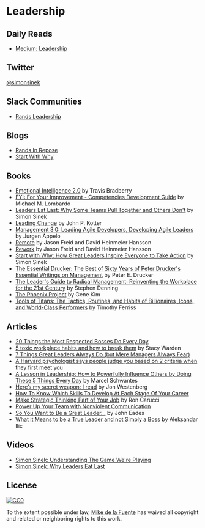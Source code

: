 # Leadership
## Daily Reads
- [Medium: Leadership](https://medium.com/tag/leadership/latest)

## Twitter
[@simonsinek](https://twitter.com/simonsinek)

## Slack Communities
- [Rands Leadership](http://randsinrepose.com/welcome-to-rands-leadership-slack/)

## Blogs
- [Rands In Repose](http://randsinrepose.com/blog/)
- [Start With Why](http://blog.startwithwhy.com/)

## Books
- [Emotional Intelligence 2.0](https://www.amazon.com/Emotional-Intelligence-2-0-Travis-Bradberry/dp/0974320625/) by Travis Bradberry
- [FYI: For Your Improvement - Competencies Development Guide](https://www.amazon.com/FYI-Improvement-Competencies-Development-Guide/dp/1933578904/) by  Michael M. Lombardo
- [Leaders Eat Last: Why Some Teams Pull Together and Others Don't](https://www.amazon.com/Leaders-Eat-Last-Together-Others/dp/1591845327/) by Simon Sinek
- [Leading Change](https://www.amazon.com/Leading-Change-New-Preface-Author/dp/1422186431/) by John P. Kotter
- [Management 3.0: Leading Agile Developers, Developing Agile Leaders](https://www.amazon.com/Management-3-0-Developers-Developing-Addison-Wesley/dp/0321712471/) by Jurgen Appelo
- [Remote](https://www.amazon.com/Remote-Jason-Fried-Heinemeier-Hansson/dp/0091954673/) by Jason Freid and David Heinmeier Hansson
- [Rework](https://www.amazon.com/Rework-Jason-Fried/dp/0307463745/) by Jason Freid and David Heinmeier Hansson
- [Start with Why: How Great Leaders Inspire Everyone to Take Action](https://www.amazon.com/Start-Why-Leaders-Inspire-Everyone/dp/1591846447/) by Simon Sinek
- [The Essential Drucker: The Best of Sixty Years of Peter Drucker's Essential Writings on Management](https://www.amazon.com/Essential-Drucker-Druckers-Management-Essentials/dp/0061345016/) by Peter E. Drucker
- [The Leader's Guide to Radical Management: Reinventing the Workplace for the 21st Century](https://www.amazon.com/Leaders-Guide-Radical-Management-Reinventing/dp/0470548681/) by Stephen Denning
- [The Phoenix Project](https://www.amazon.com/Phoenix-Project-DevOps-Helping-Business/dp/0988262509/) by Gene Kim
- [Tools of Titans: The Tactics, Routines, and Habits of Billionaires, Icons, and World-Class Performers](https://www.amazon.com/Tools-Titans-Billionaires-World-Class-Performers/dp/1328683788/) by Timothy Ferriss

## Articles
- [20 Things the Most Respected Bosses Do Every Day](http://www.inc.com/bill-murphy-jr/want-to-be-a-highly-respected-boss-20-things-to-do-every-day.html) 
- [5 toxic workplace habits and how to break them](https://www.pluralsight.com/blog/career/break-these-bad-work-habits) by Stacy Warden
- [7 Things Great Leaders Always Do (but Mere Managers Always Fear)](http://www.inc.com/bill-murphy-jr/7-things-great-leaders-always-do-but-mere-managers-always-fear.html)
- [A Harvard psychologist says people judge you based on 2 criteria when they first meet you](http://www.businessinsider.com/harvard-psychologist-amy-cuddy-how-people-judge-you-2016-1) 
- [A Lesson in Leadership: How to Powerfully Influence Others by Doing These 5 Things Every Day](http://www.inc.com/marcel-schwantes/a-lesson-in-leadership-how-to-powerfully-influence-others-by-doing-these-5-thing.html) by Marcel Schwantes
- [Here’s my secret weapon: I read](https://medium.com/hi-my-name-is-jon/heres-my-secret-weapon-i-read-1bf722d1cfeb#.6rkcm0h4o)  by Jon Westenberg
- [How To Know Which Skills To Develop At Each Stage Of Your Career](https://www.fastcompany.com/3059358/your-most-productive-self/how-to-know-which-skills-to-develop-at-each-stage-of-your-career) 
- [Make Strategic Thinking Part of Your Job](https://hbr.org/2016/10/make-strategic-thinking-part-of-your-job) by Ron Carucci
- [Power Up Your Team with Nonviolent Communication](http://firstround.com/review/power-up-your-team-with-nonviolent-communication-principles/)
- [So You Want to Be a Great Leader...](https://www.linkedin.com/pulse/so-you-want-great-leader-john-eades) by John Eades
- [What it Means to be a True Leader and not Simply a Boss](http://www.lifehack.org/489013/what-it-means-to-be-a-true-leader-and-not-simply-a-boss) by Aleksandar Ilic

## Videos
- [Simon Sinek: Understanding The Game We're Playing](https://www.youtube.com/watch?v=sjxNTcsquG8) 
- [Simon Sinek: Why Leaders Eat Last](https://www.youtube.com/watch?v=ReRcHdeUG9Y) 

## License

[![CC0](https://mirrors.creativecommons.org/presskit/buttons/88x31/svg/cc-zero.svg)](https://creativecommons.org/publicdomain/zero/1.0/)

To the extent possible under law, [Mike de la Fuente](http://twitter.highfiveboom.com) has waived all copyright and related or neighboring rights to this work.
